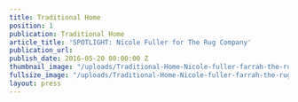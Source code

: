 ```yaml
---
title: Traditional Home
position: 1
publication: Traditional Home
article_title: 'SPOTLIGHT: Nicole Fuller for The Rug Company'
publication_url: 
publish_date: 2016-05-20 00:00:00 Z
thumbnail_image: "/uploads/Traditional-Home-Nicole-fuller-farrah-the-rug-company-LEFT.jpg"
fullsize_image: "/uploads/Traditional-Home-Nicole-fuller-farrah-the-rug-company-LEFT.jpg"
layout: press
---
```


